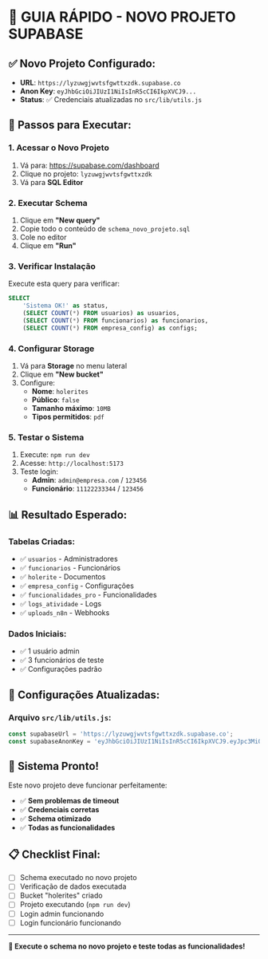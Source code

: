 # 🚀 GUIA RÁPIDO - NOVO PROJETO SUPABASE

## ✅ **Novo Projeto Configurado:**
- **URL**: `https://lyzuwgjwvtsfgwttxzdk.supabase.co`
- **Anon Key**: `eyJhbGciOiJIUzI1NiIsInR5cCI6IkpXVCJ9...`
- **Status**: ✅ Credenciais atualizadas no `src/lib/utils.js`

## 🎯 **Passos para Executar:**

### **1. Acessar o Novo Projeto**
1. Vá para: https://supabase.com/dashboard
2. Clique no projeto: `lyzuwgjwvtsfgwttxzdk`
3. Vá para **SQL Editor**

### **2. Executar Schema**
1. Clique em **"New query"**
2. Copie todo o conteúdo de `schema_novo_projeto.sql`
3. Cole no editor
4. Clique em **"Run"**

### **3. Verificar Instalação**
Execute esta query para verificar:

```sql
SELECT 
    'Sistema OK!' as status,
    (SELECT COUNT(*) FROM usuarios) as usuarios,
    (SELECT COUNT(*) FROM funcionarios) as funcionarios,
    (SELECT COUNT(*) FROM empresa_config) as configs;
```

### **4. Configurar Storage**
1. Vá para **Storage** no menu lateral
2. Clique em **"New bucket"**
3. Configure:
   - **Nome**: `holerites`
   - **Público**: `false`
   - **Tamanho máximo**: `10MB`
   - **Tipos permitidos**: `pdf`

### **5. Testar o Sistema**
1. Execute: `npm run dev`
2. Acesse: `http://localhost:5173`
3. Teste login:
   - **Admin**: `admin@empresa.com` / `123456`
   - **Funcionário**: `11122233344` / `123456`

## 📊 **Resultado Esperado:**

### **Tabelas Criadas:**
- ✅ `usuarios` - Administradores
- ✅ `funcionarios` - Funcionários  
- ✅ `holerite` - Documentos
- ✅ `empresa_config` - Configurações
- ✅ `funcionalidades_pro` - Funcionalidades
- ✅ `logs_atividade` - Logs
- ✅ `uploads_n8n` - Webhooks

### **Dados Iniciais:**
- ✅ 1 usuário admin
- ✅ 3 funcionários de teste
- ✅ Configurações padrão

## 🔧 **Configurações Atualizadas:**

### **Arquivo `src/lib/utils.js`:**
```javascript
const supabaseUrl = 'https://lyzuwgjwvtsfgwttxzdk.supabase.co';
const supabaseAnonKey = 'eyJhbGciOiJIUzI1NiIsInR5cCI6IkpXVCJ9.eyJpc3MiOiJzdXBhYmFzZSIsInJlZiI6Imx5enV3Z2p3dnRzZmd3dHR4emRrIiwicm9sZSI6ImFub24iLCJpYXQiOjE3NTQzNDQ4MDMsImV4cCI6MjA2OTkyMDgwM30.-9NttBkzpCL8oYuxgB1W6-7avA1AKcye4z30RpLtyRE';
```

## 🎉 **Sistema Pronto!**

Este novo projeto deve funcionar perfeitamente:
- ✅ **Sem problemas de timeout**
- ✅ **Credenciais corretas**
- ✅ **Schema otimizado**
- ✅ **Todas as funcionalidades**

## 📋 **Checklist Final:**

- [ ] Schema executado no novo projeto
- [ ] Verificação de dados executada
- [ ] Bucket "holerites" criado
- [ ] Projeto executando (`npm run dev`)
- [ ] Login admin funcionando
- [ ] Login funcionário funcionando

---

**🎯 Execute o schema no novo projeto e teste todas as funcionalidades!** 